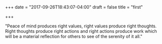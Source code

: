 +++
date = "2017-09-26T18:43:07-04:00"
draft = false
title = "first"

+++

"Peace of mind produces right values, right values produce right thoughts. Right thoughts produce right actions and right actions produce work which will be a material reflection for others to see of the serenity of it all."
